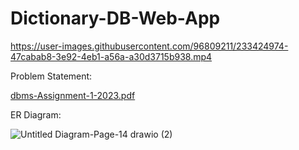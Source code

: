 # Dictionary-DB-Web-App


https://user-images.githubusercontent.com/96809211/233424974-47cabab8-3e92-4eb1-a56a-a30d3715b938.mp4

Problem Statement:


[dbms-Assignment-1-2023.pdf](https://github.com/mayank12gt/Dictionary-DB-Web-App/files/11310809/dbms-Assignment-1-2023.pdf)

ER Diagram:




![Untitled Diagram-Page-14 drawio (2)](https://user-images.githubusercontent.com/96809211/234022081-b1e223a9-276a-4190-a45d-ab7378e1dcfb.png)
